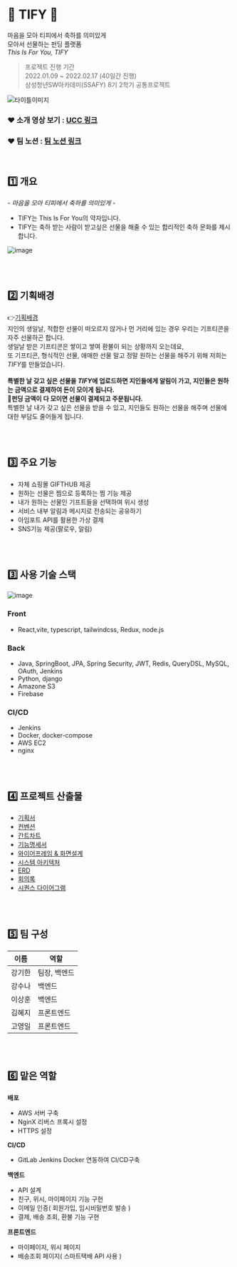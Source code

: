 # 🎁 TIFY 🎁

마음을 모아 티피에서 축하를 의미있게</br>
모아서 선물하는 펀딩 플랫폼</br>
_This Is For You, TIFY_</br>

> 프로젝트 진행 기간</br>
> 2022.01.09 ~ 2022.02.17 (40일간 진행)</br>
> 삼성청년SW아카데미(SSAFY) 8기 2학기 공통프로젝트

![타이틀이미지](https://user-images.githubusercontent.com/67724306/221319321-96fd4616-6806-4f1a-b2c0-a6120068dad9.png)

### ❤ 소개 영상 보기 : [UCC 링크](https://www.youtube.com/watch?v=hVagaS4wfKE)

### ❤ 팀 노션 : [팀 노션 링크](https://sunakang.notion.site/sunakang/TIFY-This-Is-For-You-77f90a567d2a4656b51ef2b7667d4610)

</br>

## 1️⃣ 개요

_- 마음을 모아 티피에서 축하를 의미있게 -_

- TIFY는 This Is For You의 약자입니다.
- TIFY는 축하 받는 사람이 받고싶은 선물을 해줄 수 있는 합리적인 축하 문화를 제시합니다.

![image](https://user-images.githubusercontent.com/67724306/222994507-89971cbc-21b2-46de-8970-60e73cbabc58.png)

</br></br>

## 2️⃣ 기획배경

👉[기획배경](https://sunakang.notion.site/TIFY-This-Is-For-You-cb5f1654b408402c8b9abfca9c1d6cc3)<br/>
지인의 생일날, 적합한 선물이 떠오르지 않거나 먼 거리에 있는 경우 우리는 기프티콘을 자주 선물하곤 합니다.<br/>
생일날 받은 기프티콘은 쌓이고 쌓여 환불이 되는 상황까지 오는데요,<br/>
또 기프티콘, 형식적인 선물, 애매한 선물 말고 정말 원하는 선물을 해주기 위해 저희는 *TIFY*를 만들었습니다.<br/>
<br/>
**특별한 날 갖고 싶은 선물을 *TIFY*에 업로드하면 지인들에게 알림이 가고, 지인들은 원하는 금액으로 결제하여 돈이 모이게 됩니다.<br/>
🎁펀딩 금액이 다 모이면 선물이 결제되고 주문됩니다.** <br/>
특별한 날 내가 갖고 싶은 선물을 받을 수 있고, 지인들도 원하는 선물을 해주며 선물에 대한 부담도 줄어들게 됩니다.<br/>

</br></br>

## 3️⃣ 주요 기능

- 자체 쇼핑몰 GIFTHUB 제공
- 원하는 선물은 찜으로 등록하는 찜 기능 제공
- 내가 원하는 선물인 기프트들을 선택하여 위시 생성
- 서비스 내부 알림과 메시지로 전송되는 공유하기
- 아임포트 API를 활용한 가상 결제
- SNS기능 제공(팔로우, 알림)

</br></br>

## 3️⃣ 사용 기술 스택

![image](https://user-images.githubusercontent.com/67724306/222994464-d8272786-206c-4176-afd5-e58ff9bc4a9c.png)

### Front

- React,vite, typescript, tailwindcss, Redux, node.js

### Back

- Java, SpringBoot, JPA, Spring Security, JWT, Redis, QueryDSL, MySQL, OAuth, Jenkins
- Python, django
- Amazone S3
- Firebase

### CI/CD

- Jenkins
- Docker, docker-compose
- AWS EC2
- nginx

</br></br>

## 4️⃣ 프로젝트 산출물

- [기획서](https://sunakang.notion.site/TIFY-This-Is-For-You-cb5f1654b408402c8b9abfca9c1d6cc3)
- [컨벤션](https://sunakang.notion.site/c0466b33a25c4861afe5eb71dcef1735)
- [간트차트](https://docs.google.com/spreadsheets/d/1YI4T3lw5ymK10bgg_eFxfEI6xh_cS6oE1Ns5NaXdgkM/edit#gid=1219227786)
- [기능명세서](https://sunakang.notion.site/15c852921e0b4de890261ccf555fcfd6?v=18ab58b756af42329c40753530e12a32)
- [와이어프레임 & 화면설계](https://www.figma.com/file/ZRSCIzcG5HqeaiF2akZlJe/Figma-TIFY?node-id=0%3A1&t=a9VpXXNPXOUvDd4J-0)
- [시스템 아키텍처](https://github.com/acrnm148/TIFY/blob/main/exec/%EC%8B%9C%EC%8A%A4%ED%85%9C%EC%95%84%ED%82%A4%ED%85%8D%EC%B2%98.png)
- [ERD](https://sunakang.notion.site/ERD-321997881c9544dab5a979519865c9a2)
- [회의록](https://sunakang.notion.site/c5f830e046f1417097c2d12df5235380)
- [시퀀스 다이어그램](https://sunakang.notion.site/d9b8eb1bde3941ef9e266d55003a03c2)

</br></br>

## 5️⃣ 팀 구성

| 이름   | 역할         |
| ------ | ------------ |
| 강기한 | 팀장, 백엔드 |
| 강수나 | 백엔드       |
| 이상훈 | 백엔드       |
| 김혜지 | 프론트엔드   |
| 고영일 | 프론트엔드   |

</br></br>

## 6️⃣ 맡은 역할

**배포**

- AWS 서버 구축
- NginX 리버스 프록시 설정
- HTTPS 설정<br/>

**CI/CD**<br/>

- GitLab Jenkins Docker 연동하여 CI/CD구축<br/>

**백엔드**

- API 설계
- 친구, 위시, 마이페이지 기능 구현
- 이메일 인증( 회원가입, 임시비밀번호 발송 )
- 결제, 배송 조회, 환불 기능 구현<br/>

**프론트엔드**

- 마이페이지, 위시 페이지
- 배송조회 페이지( 스마트택배 API 사용 )
  </br></br>
